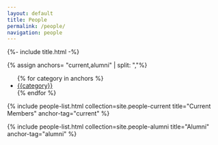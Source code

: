 ```yaml
---
layout: default
title: People
permalink: /people/
navigation: people
---
```


{%- include title.html -%}

<!--
{% assign anchors= "current,alumni,collaborators" | split: ","%}
-->

{% assign anchors= "current,alumni" | split: ","%}

<nav class="sub-nav">
    <ul class="nav">
    {% for category in anchors %}
    <li class="nav-item">
        <a class="nav-link" href="#{{category}}">{{category}}</a>
    </li>
    {% endfor %}
    </ul>
</nav>

{% include people-list.html collection=site.people-current title="Current Members" anchor-tag="current" %}

{% include people-list.html collection=site.people-alumni title="Alumni" anchor-tag="alumni" %}


